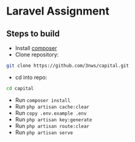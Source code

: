 # Laravel Assignment

## Steps to build

- Install [composer](https://getcomposer.org/)
- Clone repository:

```bash
git clone https://github.com/3nws/capital.git
```

- cd into repo:

```bash
cd capital
```

- Run `composer install`
- Run `php artisan cache:clear`
- Run `copy .env.example .env`
- Run `php artisan key:generate`
- Run `php artisan route:clear`
- Run `php artisan serve`
